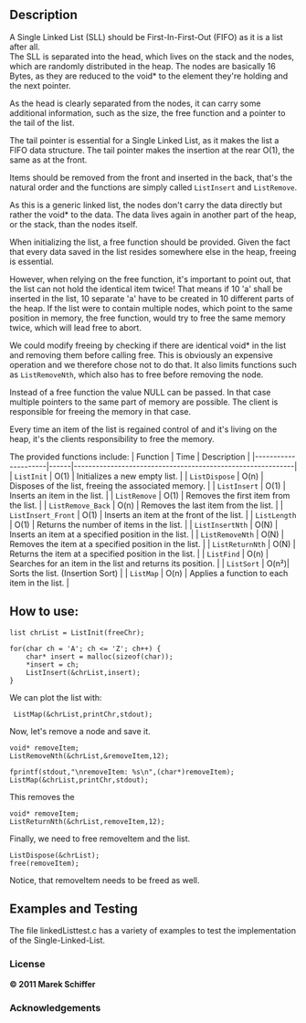 ## Description
A Single Linked List (SLL) should be First-In-First-Out (FIFO) as it is a list after all. <br>
The SLL is separated into the head, which lives on the stack and the nodes,
which are randomly distributed in the heap. The nodes are basically 16 Bytes,
as they are reduced to the void\* to the element they're holding and the next
pointer. <br>

As the head is clearly separated from the nodes, it can carry some additional information,
such as the size, the free function and a pointer to the tail of the list. <br>

The tail pointer is essential for a Single Linked List, as it makes the list a
FIFO data structure. The tail pointer makes the insertion at the rear O(1),
the same as at the front.

Items should be removed from the front and inserted in the back, that's the natural
order and the functions are simply called `ListInsert` and `ListRemove`.

As this is a generic linked list, the nodes don't carry the data directly but
rather the void\* to the data. The data lives again in another part of the heap,
or the stack, than the nodes itself.  <br>

When initializing the list, a free function should be provided. Given the fact that
every data saved in the list resides somewhere else in the heap, freeing is essential. <br>

However, when relying on the free function, it's important to point out, that the list
can not hold the identical item twice! That means if 10 'a' shall be inserted in the list,
10 separate 'a' have to be created in 10 different parts of the heap.
If the list were to contain multiple nodes, which point to the same position in memory,
the free function, would try to free the same memory twice, which will lead free to
abort. <br>

We could modify freeing by checking if there are identical void\* in the list and removing them
before calling free. This is obviously an expensive operation and we therefore chose not to
do that. It also limits functions such as `ListRemoveNth`, which also has to free before removing 
the node. <br>

Instead of a free function the value NULL can be passed. In that case multiple pointers to the
same part of memory are possible. The client is responsible for freeing the memory in that case. <br>

Every time an item of the list is regained control of and it's living on the heap, it's the clients
responsibility to free the memory. <br>

The provided functions include:
| Function            | Time | Description                                                |
|---------------------|------|------------------------------------------------------------|
| `ListInit`          | O(1) | Initializes a new empty list.                              |
| `ListDispose`       | O(n) | Disposes of the list, freeing the associated memory.       |
| `ListInsert`        | O(1) | Inserts an item in the list.                               |
| `ListRemove`        | O(1) | Removes the first item from the list.                      |
| `ListRemove_Back`   | O(n) | Removes the last item from the list.                       |
| `ListInsert_Front`  | O(1) | Inserts an item at the front of the list.                  |
| `ListLength`        | O(1) | Returns the number of items in the list.                   |
| `ListInsertNth`     | O(N) | Inserts an item at a specified position in the list.       |
| `ListRemoveNth`     | O(N) | Removes the item at a specified position in the list.      |
| `ListReturnNth`     | O(N) | Returns the item at a specified position in the list.      |
| `ListFind`          | O(n) | Searches for an item in the list and returns its position. |
| `ListSort`          | O(n²)| Sorts the list. (Insertion Sort)                           |
| `ListMap`           | O(n) | Applies a function to each item in the list.               |

## How to use:
```
list chrList = ListInit(freeChr);

for(char ch = 'A'; ch <= 'Z'; ch++) {
    char* insert = malloc(sizeof(char));
    *insert = ch;
    ListInsert(&chrList,insert);
}
```
We can plot the list with:
```
 ListMap(&chrList,printChr,stdout);
```
Now, let's remove a node and save it.
```
void* removeItem;
ListRemoveNth(&chrList,&removeItem,12);

fprintf(stdout,"\nremoveItem: %s\n",(char*)removeItem);
ListMap(&chrList,printChr,stdout);
```
This removes the 
```
void* removeItem;
ListReturnNth(&chrList,removeItem,12);
```
Finally, we need to free removeItem and the list.
```
ListDispose(&chrList);
free(removeItem);
```
Notice, that removeItem needs to be freed as well.

## Examples and Testing
The file linkedListtest.c has a variety of examples to test the 
implementation of the Single-Linked-List.
### License

**© 2011 Marek Schiffer**

### Acknowledgements
